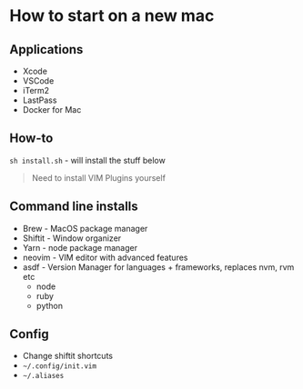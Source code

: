 # How to start on a new mac

## Applications

- Xcode
- VSCode
- iTerm2
- LastPass
- Docker for Mac

## How-to
`sh install.sh` - will install the stuff below
> Need to install VIM Plugins yourself

## Command line installs

- Brew - MacOS package manager
- Shiftit - Window organizer
- Yarn - node package manager
- neovim - VIM editor with advanced features
- asdf - Version Manager for languages + frameworks, replaces nvm, rvm etc
  - node
  - ruby
  - python

## Config

- Change shiftit shortcuts
- `~/.config/init.vim`
- `~/.aliases`
